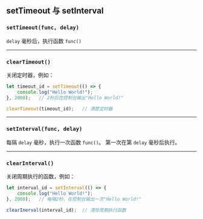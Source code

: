 ## setTimeout 与 setInterval

### `setTimeout(func, delay)`

`delay` 毫秒后，执行函数 `func()`


----------


### `clearTimeout()`

关闭定时器，例如：

```js
let timeout_id = setTimeout(() => {
    console.log("Hello World!");
}, 2000);   // 2秒后在控制台输出"Hello World!"

clearTimeout(timeout_id);   // 清楚定时器
```


----------


### `setInterval(func, delay)`

每隔 `delay` 毫秒，执行一次函数 `func()`。
第一次在第 `delay` 毫秒后执行。


----------


### `clearInterval()`

关闭周期执行的函数，例如：

```js
let interval_id = setInterval(() => {
    console.log("Hello World!");
}, 2000);   // 每隔2秒，在控制台输出一次"Hello World!"

clearInerval(interval_id);  // 清除周期执行函数
```
